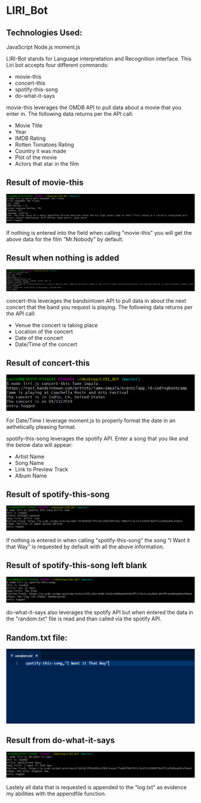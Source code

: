 # LIRI_Bot

## Technologies Used:

JavaScript
Node.js
moment.js


LIRI-Bot stands for Language interpretation and Recognition interface. This Liri bot accepts four different commands:

- movie-this
- concert-this
- spotify-this-song
- do-what-it-says

movie-this leverages the OMDB API to pull data about a movie that you enter in. The following data returns per the API call:
- Movie Title
- Year
- IMDB Rating
- Rotten Tomatoes Rating
- Country it was made
- Plot of the movie
- Actors that star in the film

## Result of movie-this 

![](screenshots/movie-this.PNG)

If nothing is entered into the field when calling "movie-this" you will get the above data for the film "Mr.Nobody" by default.

## Result when nothing is added

![](screenshots/movie-this-blank.PNG)


concert-this leverages the bandsintown API to pull data in about the next concert that the band you request is playing. The following data returns per the API call:
- Venue the concert is taking place
- Location of the concert
- Date of the concert
- Date/Time of the concert

## Result of concert-this

![](screenshots/concert-this.PNG)

For Date/Time I leverage moment.js to properly format the date in an aethetically pleasing format.


spotify-this-song leverages the spotify API.  Enter a song that you like and the below data will appear:
- Artist Name
- Song Name
- Link to Preview Track
- Album Name

## Result of spotify-this-song

![](screenshots/spotify-this-song.PNG)

If nothing is entered in when calling  "spotify-this-song" the song "I Want it that Way" is requested by default with all the above information.

## Result of spotify-this-song left blank

![](screenshots/spotify-this-song-blank.PNG)

do-what-it-says also leverages the spotify API but when entered the data in the "random.txt" file is read and than called via the spotify API.

## Random.txt file:

![](screenshots/random.PNG)

## Result from do-what-it-says

![](screenshots/do-what-it-says.PNG)


Lastely all data that is requested is appended to the "log.txt" as evidence my abilities with the appendfile function.